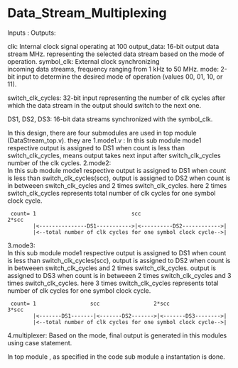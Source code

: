 # Data_Stream_Multiplexing
Inputs :                                                                Outputs:

clk: Internal clock signal operating at 100                                     output_data: 16-bit output data stream
MHz.                                                                            representing the selected data stream based
                                                                                on the mode of operation.
symbol_clk: External clock synchronizing                                        
incoming data streams, frequency ranging
from 1 kHz to 50 MHz.
mode: 2-bit input to determine the desired
mode of operation (values 00, 01, 10, or 11).

switch_clk_cycles: 32-bit input
representing the number of clk cycles after
which the data stream in the output should
switch to the next one.

DS1, DS2, DS3: 16-bit data streams
synchronized with the symbol_clk.

In this design, there are four submodules are used in top module (DataStream_top.v). they are
1.mode1.v :
            In this sub module mode1 respective output is assigned to DS1 when count is less than switch_clk_cycles, 
            means output takes next input after  switch_clk_cycles number of the clk cycles.
2.mode2:            
       In this sub module mode1 respective output is assigned to DS1 when count is less than switch_clk_cycles(scc), 
       output is assigned to DS2 when count is in betweeen switch_clk_cycles and 2 times switch_clk_cycles.
      here 2 times switch_clk_cycles represents total number of clk cycles for one symbol clock cycle.
     
     count= 1                              scc                        2*scc 
            |<---------------DS1----------->|<----------DS2------------>|
            |<--total number of clk cycles for one symbol clock cycle-->|
3.mode3:            
       In this sub module mode1 respective output is assigned to DS1 when count is less than switch_clk_cycles(scc), 
       output is assigned to DS2 when count is in betweeen switch_clk_cycles and 2 times switch_clk_cycles.
       output is assigned to DS3 when count is in betweeen 2 times switch_clk_cycles and 3 times switch_clk_cycles.
      here 3 times switch_clk_cycles represents total number of clk cycles for one symbol clock cycle.
     
     count= 1                 scc                 2*scc                 3*scc
            |<-------DS1-------|<-------DS2------->|<-------DS3-------->|
            |<--total number of clk cycles for one symbol clock cycle-->|  
4.multiplexer:
              Based on the mode, final output is generated in this modules using case statement. 

In top module , as specified in the code sub module a instantation is done.


